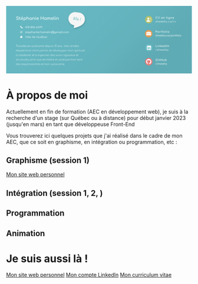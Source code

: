 ![alt text](./bandeau.png)

# À propos de moi 

Actuellement en fin de formation (AEC en développement web), je suis à la recherche d'un stage (sur Québec ou à distance) pour début janvier 2023 (jusqu'en mars) en tant que développeuse Front-End

Vous trouverez ici quelques projets que j'ai réalisé dans le cadre de mon AEC, que ce soit en graphisme, en intégration ou programmation, etc :

## Graphisme (session 1)

[Mon site web personnel](#planification-de-lanimation)


## Intégration (session 1, 2, )

## Programmation 

## Animation 

# Je suis aussi là !  

[Mon site web personnel](#planification-de-lanimation)
[Mon compte LinkedIn](#planification-de-lanimation)
[Mon curriculum vitae](#planification-de-lanimation)




